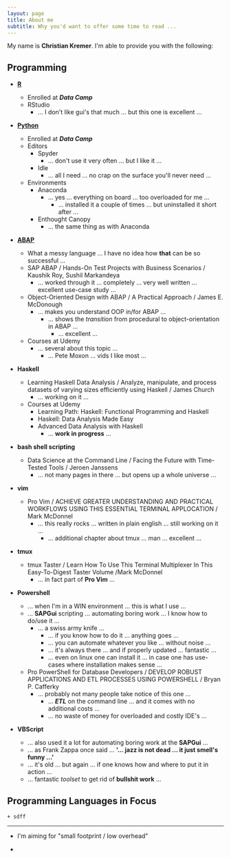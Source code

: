 ```yaml
---
layout: page
title: About me
subtitle: Why you'd want to offer some time to read ...
---
```


My name is **__Christian Kremer__**. I'm able to provide you with the following:

## **Programming**  

  + [**R**](http://data-digger.net/images/DataScientistWithR.pdf)
    + Enrolled at _**Data Camp**_
    + RStudio
      + ... I don't like gui's that much ... but this one is excellent ... 
  
  + [**Python**](http://data-digger.net/images/DataAnalystWithPython.pdf)
    + Enrolled at _**Data Camp**_
    + Editors
      + Spyder
        + ... don't use it very often ... but I like it ... 
      + Idle
        + ... all I need ... no crap on the surface you'll never need ...
    + Environments
      + Anaconda
        + ... yes ... everything on board ... too overloaded for me ...
          + ... installed it a couple of times ... but uninstalled it short after ...
      + Enthought Canopy
        + ... the same thing as with Anaconda
      
  + [**ABAP**](http://data-digger.net/images/sap_cert.JPG)
    + What a messy language ... I have no idea how **that** can be so successful ...  
    + SAP ABAP / Hands-On Test Projects with Business Scenarios / Kaushik Roy, Sushil Markandeya
      + ... worked through it ... completely ... very well written ... excellent use-case study ...  
    + Object-Oriented Design with ABAP / A Practical Approach / James E. McDonough
      + ... makes you understand OOP in/for ABAP ...
        + ... shows the _transition_ from procedural to object-orientation in ABAP ...
          + ... excellent ...
    + Courses at Udemy
      + ... several about this topic ...
        + ... Pete Moxon ... vids I like most ... 
  
  + **Haskell**
    + Learning Haskell Data Analysis / Analyze, manipulate, and process datasets of varying sizes efficiently using Haskell / James Church
      + ... working on it ...
    + Courses at Udemy
      + Learning Path: Haskell: Functional Programming and Haskell
      + Haskell: Data Analysis Made Easy
      + Advanced Data Analysis with Haskell
        + ... **work in progress** ...
  
  + **bash shell scripting**
    + Data Science at the Command Line / Facing the Future with Time-Tested Tools / Jeroen Janssens
      + ... not many pages in there ... but opens up a whole universe ... 
  
  + **vim**
    + Pro Vim / ACHIEVE GREATER UNDERSTANDING AND PRACTICAL WORKFLOWS USING THIS ESSENTIAL TERMINAL APPLOCATION / Mark McDonnel
      + ... this really rocks ... written in plain english ... still working on it ... 
        + ... additional chapter about tmux ... man ... excellent ...
  
  + **tmux**
    + tmux Taster / Learn How To Use This Terminal Multiplexer In This Easy-To-Digest Taster Volume /Mark McDonnel
      + ... in fact part of **Pro Vim** ...
      
  + **Powershell**
    + ... when I'm in a WIN environment ... this is what I use ...
    + ... **SAPGui** scripting ... automating boring work ... I know how to do/use it ...
      + ... a swiss army knife ... 
        + ... if you know how to do it ... anything goes ...
        + ... you can automate whatever you like ... without noise ...
        + ... it's always there ... and if properly updated ... fantastic ...
        + ... even on linux one can install it ... in case one has use-cases where installation makes sense ...     
    + Pro PowerShell for Database Developers / DEVELOP ROBUST APPLICATIONS AND ETL PROCESSES USING POWERSHELL / Bryan P. Cafferky
      + ... probably not many people take notice of this one ... 
        + ... **_ETL_** on the command line ... and it comes with no additional costs ...
        + ... no waste of money for overloaded and costly IDE's ...
        
  + **VBScript**
    + ... also used it a lot for automating boring work at the **SAPGui** ...
    + ... as Frank Zappa once said ... **'... jazz is not dead ... it just smell's funny ...'**
    + ... it's old ... but again ... if one knows how and where to put it in action ... 
    + ... fantastic _toolset_ to get rid of **bullshit work** ... 
    
##  **Programming Languages in Focus**  
    + sdff
  
----  

- I'm aiming for "small footprint / low overhead"

- 

  
  


